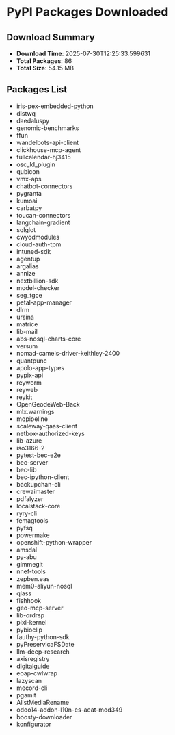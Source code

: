 # PyPI Packages Downloaded

## Download Summary
- **Download Time**: 2025-07-30T12:25:33.599631
- **Total Packages**: 86
- **Total Size**: 54.15 MB

## Packages List
- iris-pex-embedded-python
- distwq
- daedaluspy
- genomic-benchmarks
- ffun
- wandelbots-api-client
- clickhouse-mcp-agent
- fullcalendar-hj3415
- osc_ld_plugin
- qubicon
- vmx-aps
- chatbot-connectors
- pygranta
- kumoai
- carbatpy
- toucan-connectors
- langchain-gradient
- sqlglot
- cwyodmodules
- cloud-auth-tpm
- intuned-sdk
- agentup
- argalias
- annize
- nextbillion-sdk
- model-checker
- seg_tgce
- petal-app-manager
- dlrm
- ursina
- matrice
- lib-mail
- abs-nosql-charts-core
- versum
- nomad-camels-driver-keithley-2400
- quantpunc
- apolo-app-types
- pypix-api
- reyworm
- reyweb
- reykit
- OpenGeodeWeb-Back
- mlx.warnings
- mqpipeline
- scaleway-qaas-client
- netbox-authorized-keys
- lib-azure
- iso3166-2
- pytest-bec-e2e
- bec-server
- bec-lib
- bec-ipython-client
- backupchan-cli
- crewaimaster
- pdfalyzer
- localstack-core
- ryry-cli
- femagtools
- pyfsq
- powermake
- openshift-python-wrapper
- amsdal
- py-abu
- gimmegit
- nnef-tools
- zepben.eas
- mem0-aliyun-nosql
- qlass
- fishhook
- geo-mcp-server
- lib-ordrsp
- pixi-kernel
- pybioclip
- fauthy-python-sdk
- pyPreservicaFSDate
- llm-deep-research
- axisregistry
- digitalguide
- eoap-cwlwrap
- lazyscan
- mecord-cli
- pgamit
- AlistMediaRename
- odoo14-addon-l10n-es-aeat-mod349
- boosty-downloader
- konfigurator
